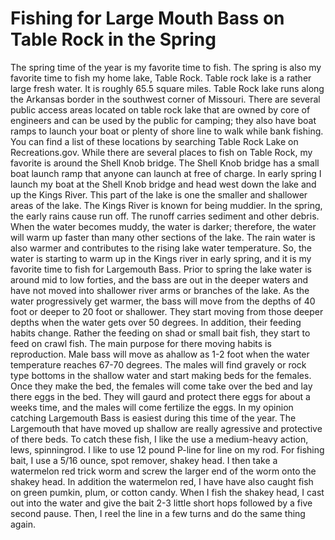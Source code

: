 # Fishing for Large Mouth Bass on Table Rock in the Spring

The spring time of the year is my favorite time to fish. The spring is also my favorite time to fish my home lake, Table Rock. Table rock lake is a rather large fresh water. It is roughly 65.5 square miles. Table Rock lake runs along the Arkansas border in the southwest corner of Missouri. There are several public access areas located on table rock lake that are owned by core of engineers and can be used by the public for camping; they also have boat ramps to launch your boat or plenty of shore line to walk while bank fishing. You can find a list of these locations by searching Table Rock Lake on Recreations.gov. 
While there are several places to fish on Table Rock, my favorite is around the Shell Knob bridge. The Shell Knob bridge has a small boat launch ramp that anyone can launch at free of charge. In early spring I launch my boat at the Shell Knob bridge and head west down the lake and up the Kings River. This part of the lake is one the smaller and shallower areas of the lake. The Kings River is known for being muddier. In the spring, the early rains cause run off. The runoff carries sediment and other debris. When the water becomes muddy, the water is darker; therefore, the water will warm up faster than many other sections of the lake. The rain water is also warmer and contributes to the rising lake water temperature.
So, the water is starting to warm up in the Kings river in early spring, and it is my favorite time to fish for Largemouth Bass. Prior to spring the lake water is around mid to low forties, and the bass are out in the deeper waters and have not moved into shallower river arms or branches of the lake. As the water progressively get warmer, the bass will move from the depths of 40 foot or deeper to 20 foot or shallower. They start moving from those deeper depths when the water gets over 50 degrees. In addition, their feeding habits change. Rather the feeding on shad or small bait fish, they start to feed on crawl fish.
The main purpose for there moving habits is reproduction. Male bass will move as ahallow as 1-2 foot when the water temperature reaches 67-70 degrees. The males will find gravely or rock type bottoms in the shallow water and start making beds for the females. Once they make the bed, the females will come take over the bed and lay there eggs in the bed. They will gaurd and protect there eggs for about a weeks time, and the males will come fertilize the eggs.
In my opinion catching Largemouth Bass is easiest during this time of the year. The Largemouth that have moved up shallow are really agressive and protective of there beds. To catch these fish, I like the use a medium-heavy action, lews, spinningrod. I like to use 12 pound P-line for line on my rod. For fishing bait, I use a 5/16 ounce, spot remover, shakey head. I then take a watermelon red trick worm and screw the larger end of the worm onto the shakey head. In addition the watermelon red, I have have also caught fish on green pumkin, plum, or cotton candy. When I fish the shakey head, I cast out into the water and give the bait 2-3 little short hops followed by a five second pause. Then, I reel the line in a few turns and do the same thing again. 
